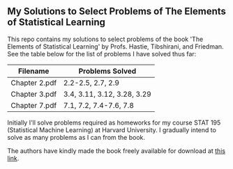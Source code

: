 ## My Solutions to Select Problems of The Elements of Statistical Learning
This repo contains my solutions to select problems of the book 'The Elements of Statistical Learning' by Profs. Hastie, Tibshirani, and Friedman. See the table below for the list of problems I have solved thus far:

|Filename       |Problems Solved            |
|---------------|---------------------------|
|Chapter 2.pdf  |2.2-2.5, 2.7, 2.9          |
|Chapter 3.pdf  |3.4, 3.11, 3.12, 3.28, 3.29          |
|Chapter 7.pdf  |7.1, 7.2, 7.4-7.6, 7.8     |

Initially I'll solve problems required as homeworks for my course STAT 195 (Statistical Machine Learning) at Harvard University. I gradually intend to solve as many problems as I can from the book.

The authors have kindly made the book freely available for download at [this link](https://web.stanford.edu/~hastie/Papers/ESLII.pdf).


